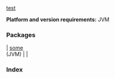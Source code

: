 [test](./index.md)

**Platform and version requirements:** JVM

### Packages

| [some](some/index.md)<br>(JVM) |  |

### Index

